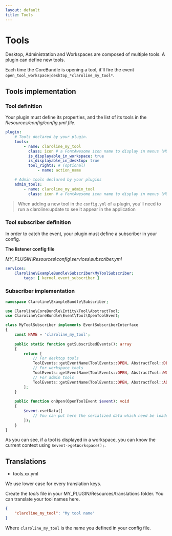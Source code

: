 ```yaml
---
layout: default
title: Tools
---
```


# Tools

Desktop, Administration and Workspaces are composed of multiple tools.
A plugin can define new tools.

Each time the CoreBundle is opening a tool, 
it'll fire the event `open_tool_workspace|desktop_*claroline_my_tool*`.

## Tools implementation

### Tool definition

Your plugin must define its properties, and the list of its tools in the *Resources/config/config.yml file*.

```yml
plugin:
    # Tools declared by your plugin.
    tools:
        - name: claroline_my_tool
          class: icon # a FontAwesome icon name to display in menus (MUST NOT contain the fa- prefix)
          is_displayable_in_workspace: true
          is_displayable_in_desktop: true
          tool_rights: # (optional)
              - name: action_name

    # Admin tools declared by your plugins
    admin_tools:
        - name: claroline_my_admin_tool
          class: icon # a FontAwesome icon name to display in menus (MUST NOT contain the fa- prefix)
```

> When adding a new tool in the `config.yml` of a plugin, you'll need to run a claroline:update
> to see it appear in the application

### Tool subscriber definition

In order to catch the event, your plugin must define a subscriber in your config.

**The listener config file**

*MY_PLUGIN\Resources\config\services\subscriber.yml*

```yml
services:
    Claroline\ExampleBundle\Subscriber\MyToolSubscriber:
        tags: [ kernel.event_subscriber ]
```

### Subscriber implementation

```php
namespace Claroline\ExampleBundle\Subscriber;

use Claroline\CoreBundle\Entity\Tool\AbstractTool;
use Claroline\CoreBundle\Event\Tool\OpenToolEvent;

class MyToolSubscriber implements EventSubscriberInterface
{
    const NAME = 'claroline_my_tool';
    
    public static function getSubscribedEvents(): array
    {
        return [
            // For desktop tools
            ToolEvents::getEventName(ToolEvents::OPEN, AbstractTool::DESKTOP, static::NAME) => 'onOpen',
            // For workspace tools
            ToolEvents::getEventName(ToolEvents::OPEN, AbstractTool::WORKSPACE, static::NAME) => 'onOpen',
            // For admin tools
            ToolEvents::getEventName(ToolEvents::OPEN, AbstractTool::ADMINISTRATION, static::NAME) => 'onOpen',
        ];
    }
    
    public function onOpen(OpenToolEvent $event): void
    {
        $event->setData([
            // You can put here the serialized data which need be loaded when the tool is opened 
        ]);
    }
}
```

As you can see, if a tool is displayed in a workspace, you can know the current context
using `$event->getWorkspace();`.

## Translations

* tools.xx.yml

We use lower case for every translation keys.

Create the *tools* file in your MY_PLUGIN/Resources/translations folder.
You can translate your tool names here.

```json
{
    "claroline_my_tool": "My tool name"
}
```

Where `claroline_my_tool` is the name you defined in your config file.
